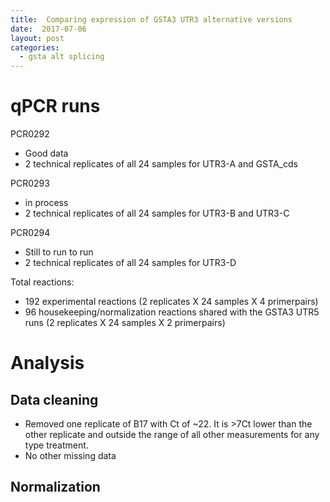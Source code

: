```yaml
---
title:  Comparing expression of GSTA3 UTR3 alternative versions
date:  2017-07-06
layout: post
categories:
  - gsta alt splicing
---
```

# qPCR runs

PCR0292
  * Good data
  * 2 technical replicates of all 24 samples for UTR3-A and GSTA_cds

PCR0293
  * in process
  * 2 technical replicates of all 24 samples for UTR3-B and UTR3-C

PCR0294
  * Still to run to run
  * 2 technical replicates of all 24 samples for UTR3-D

Total reactions:
  * 192 experimental reactions (2 replicates X 24 samples X 4 primerpairs)
  * 96 housekeeping/normalization reactions shared with the GSTA3 UTR5 runs (2 replicates X 24 samples X 2 primerpairs)

# Analysis

## Data cleaning
  * Removed one replicate of B17 with Ct of ~22. It is >7Ct lower than the other replicate and outside the range of all other measurements for any type treatment.
  * No other missing data

## Normalization
